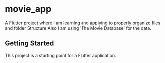 # movie_app

A Flutter project where I am learning and applying to properly organize files and folder Structure
Also I am using 'The Movie Database' for the data.

## Getting Started

This project is a starting point for a Flutter application.

